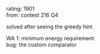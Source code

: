 rating: 1901  
from: contest 216 Q4

solved after seeing the greedy hint

WA 1: minimum energy requirement  
bug: the custom comparator